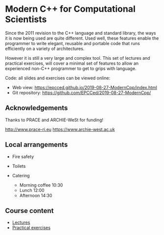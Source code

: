# Modern C++ for Computational Scientists

Since the 2011 revision to the C++ language and standard library, the
ways it is now being used are quite different. Used well, these
features enable the programmer to write elegant, reusable and portable
code that runs efficiently on a variety of architectures.

However it is still a very large and complex tool. This set of
lectures and practical exercises, will cover a minimal set of features
to allow an experienced non-C++ programmer to get to grips with
language.

Code: all slides and exercises can be viewed online:
- Web view: https://epcced.github.io/2019-08-27-ModernCpp/index.html
- Git repository: https://github.com/EPCCed/2019-08-27-ModernCpp/

## Acknowledgements

Thanks to PRACE and ARCHIE-WeSt for funding!

http://www.prace-ri.eu
https://www.archie-west.ac.uk


## Local arrangements

- Fire safety

- Toilets

- Catering
  - Morning coffee 10:30
  - Lunch 12:00
  - Afternoon 14:30


## Course content

* [Lectures](lectures/)
* [Practical exercises](exercises/)

